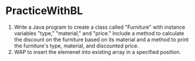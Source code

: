 # PracticeWithBL
1.  Write a Java program to create a class called "Furniture" with instance variables "type," "material," and "price." Include a method to calculate the discount on the furniture based on its material and a method to print the furniture's type, material, and discounted price.
2. WAP to insert the elemenet into existing array in a specified position.